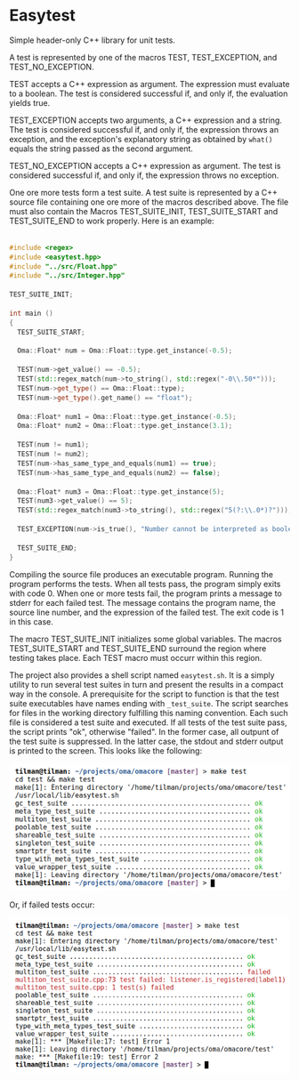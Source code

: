 Easytest
========

Simple header-only C++ library for unit tests.

A test is represented by one of the macros TEST, TEST_EXCEPTION, and TEST_NO_EXCEPTION.

TEST accepts a C++ expression as argument. The expression must evaluate to a boolean. The
test is considered successful if, and only if, the evaluation yields true.

TEST_EXCEPTION accepts two arguments, a C++ expression and a string. The test is considered
successful if, and only if, the expression throws an exception, and the exception's explanatory string
as obtained by `what()` equals the string passed as the second argument.

TEST_NO_EXCEPTION accepts a C++ expression as argument. The test is considered successful if,
and only if, the expression throws no exception.

One ore more tests form a test suite. A test suite is represented by a C++ source file containing one ore more of the macros
described above. The file must also contain the Macros TEST_SUITE_INIT, TEST_SUITE_START and TEST_SUITE_END to work properly.
Here is an example:

```c++

#include <regex>
#include <easytest.hpp>
#include "../src/Float.hpp"
#include "../src/Integer.hpp"

TEST_SUITE_INIT;

int main ()
{
  TEST_SUITE_START;

  Oma::Float* num = Oma::Float::type.get_instance(-0.5);

  TEST(num->get_value() == -0.5);
  TEST(std::regex_match(num->to_string(), std::regex("-0\\.50*")));
  TEST(num->get_type() == Oma::Float::type);
  TEST(num->get_type().get_name() == "float");

  Oma::Float* num1 = Oma::Float::type.get_instance(-0.5);
  Oma::Float* num2 = Oma::Float::type.get_instance(3.1);

  TEST(num != num1);
  TEST(num != num2);
  TEST(num->has_same_type_and_equals(num1) == true);
  TEST(num->has_same_type_and_equals(num2) == false);

  Oma::Float* num3 = Oma::Float::type.get_instance(5);
  TEST(num3->get_value() == 5);
  TEST(std::regex_match(num3->to_string(), std::regex("5(?:\\.0*)?")));
  
  TEST_EXCEPTION(num->is_true(), "Number cannot be interpreted as boolean");
  
  TEST_SUITE_END;
}
```

Compiling the source file produces an executable program. Running the program performs the tests. When all tests pass,
the program simply exits with code 0. When one or more tests fail, the program prints a message to stderr for each
failed test. The message contains the program name, the source line number, and the expression of the failed test. The
exit code is 1 in this case.

The macro TEST_SUITE_INIT initializes some global variables. The macros TEST_SUITE_START and TEST_SUITE_END surround the
region where testing takes place. Each TEST macro must occurr within this region.

The project also provides a shell script named `easytest.sh`. It is a simply utility to run several test suites in turn
and present the results in a compact way in the console. A prerequisite for the script to function is that the test
suite executables have names ending with `_test_suite`. The script searches for files in the working directory
fulfilling this naming convention. Each such file is considered a test suite and executed. If all tests of the test
suite pass, the script prints "ok", otherwise "failed". In the former case, all outpunt of the test suite is
suppressed. In the latter case, the stdout and stderr output is printed to the screen. This looks like the following:

![Script output (no fails)](screenshots/01_script_output.png "Script output (no fails)")

Or, if failed tests occur:

![Script output (with fails)](screenshots/02_script_output.png "Script output (with fails)")


